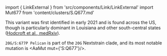 import { LinkExternal } from 'src/components/Link/LinkExternal'
import Mut677 from 'content/clusters/S.Q677.md'

This variant was first identified in early 2021 and is found across the US, though is particularly dominant in Louisiana and other south-central states ([Hodcroft et al., medRxiv](https://www.medrxiv.org/content/10.1101/2021.02.12.21251658v2)). <br/>

`20G/S:677P Pelican` is part of the `20G` Nextstrain clade, and its most notable mutation is <AaMut mut={'S:Q677'}/>.  <br/>

<Mut677/>